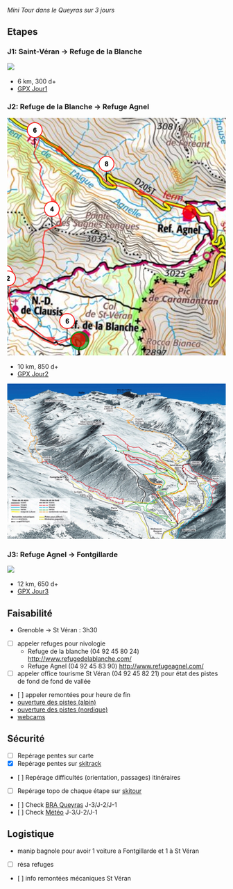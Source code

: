 
_Mini Tour dans le Queyras sur 3 jours_

## Etapes

### J1: Saint-Véran -> Refuge de la Blanche

<img src="j1.png"/>

- 6 km, 300 d+
- [GPX Jour1](j1.gpx)

<div>
<script type="text/javascript" src="https://www.openrunner.com/orservice/inorser-script.php?key=mykey&amp;ser=S09&amp;id=7150797&amp;w=800&amp;h=800&amp;hp=128&amp;k=1&amp;m=0&amp;pa=1&amp;c=0&amp;ts=1490125134"></script>
</div>

### J2: Refuge de la Blanche -> Refuge Agnel

<img src="j2.png"/>

- 10 km, 850 d+
- [GPX Jour2](j2.gpx)

<div>
<script type="text/javascript" src="https://www.openrunner.com/orservice/inorser-script.php?key=mykey&amp;ser=S09&amp;id=7150831&amp;w=800&amp;h=800&amp;hp=128&amp;k=1&amp;m=0&amp;pa=1&amp;c=0&amp;ts=1490125134"></script>
</div>

<img src="plan-station.jpg"/>

### J3: Refuge Agnel -> Fontgillarde

<img src="j3.png"/>

- 12 km, 650 d+
- [GPX Jour3](j3.gpx)

<div>
<script type="text/javascript" src="https://www.openrunner.com/orservice/inorser-script.php?key=mykey&amp;ser=S09&amp;id=7150837&amp;w=800&amp;h=800&amp;hp=128&amp;k=1&amp;m=0&amp;pa=1&amp;c=0&amp;ts=1490125134"></script>
</div>


## Faisabilité

- Grenoble -> St Véran : 3h30
- [ ] appeler refuges pour nivologie
  - Refuge de la blanche (04 92 45 80 24) http://www.refugedelablanche.com/
  - Refuge Agnel (04 92 45 83 90) http://www.refugeagnel.com/
- [ ] appeler office tourisme St Véran (04 92 45 82 21) pour état des pistes de fond de fond de vallée
- [ ] appeler remontées pour heure de fin
- [ouverture des pistes (alpin)](https://www.queyras-montagne.com/ouverture-pistes-ski-alpin.html#S1)
- [ouverture des pistes (nordique)](https://www.queyras-montagne.com/ouverture-pistes-ski-nordique.html)
- [webcams](https://www.queyras-montagne.com/webcam-queyras.html)

## Sécurité

- [ ] Repérage pentes sur carte 
- [x] Repérage pentes sur [skitrack](http://www.skitrack.fr/)
- [ ] Repérage difficultés (orientation, passages) itinéraires
- [ ] Repérage topo de chaque étape sur [skitour](http://www.skitour.fr/)
- [ ] Check [BRA Queyras](http://www.meteofrance.com/previsions-meteo-montagne/bulletin-avalanches/queyras/OPP17) J-3/J-2/J-1
- [ ] Check [Météo](http://www.meteofrance.com/previsions-meteo-france/saint-veran/05350) J-3/J-2/J-1

## Logistique

- manip bagnole pour avoir 1 voiture a Fontgillarde et 1 à St Véran
- [ ] résa refuges
- [ ] info remontées mécaniques St Véran
